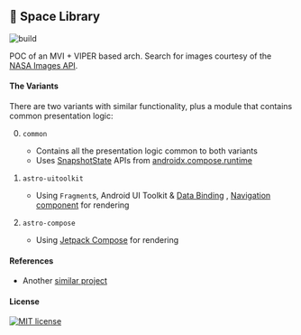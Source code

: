 ## :milky_way: Space Library

![build](https://github.com/drinkthestars/space-library/actions/workflows/android.yml/badge.svg)

POC of an MVI + VIPER based arch. Search for images courtesy of
the [NASA Images API](https://images.nasa.gov/docs/images.nasa.gov_api_docs.pdf).

#### The Variants

There are two variants with similar functionality, plus a module that contains common presentation
logic:

0. `common`
    - Contains all the presentation logic common to both variants
    - Uses [SnapshotState](https://cs.android.com/androidx/platform/frameworks/support/+/androidx-main:compose/runtime/runtime/src/commonMain/kotlin/androidx/compose/runtime/SnapshotState.kt;l=17?q=SnapshotSt&sq=&ss=androidx%2Fplatform%2Fframeworks%2Fsupport:compose%2F)
   APIs
   from [androidx.compose.runtime](https://developer.android.com/reference/kotlin/androidx/compose/runtime/package-summary)
3. `astro-uitoolkit`
    - Using `Fragment`s, Android UI Toolkit
      & [Data Binding](https://developer.android.com/topic/libraries/data-binding)
      , [Navigation component](https://developer.android.com/guide/navigation/navigation-getting-started)
      for rendering

2. `astro-compose`
    - Using [Jetpack Compose](https://developer.android.com/jetpack/compose/setup) for rendering

#### References

- Another [similar project](https://github.com/drinkthestars/virtual-date-planner)

#### License

[![MIT license](http://img.shields.io/badge/license-MIT-brightgreen.svg)](http://opensource.org/licenses/MIT)
